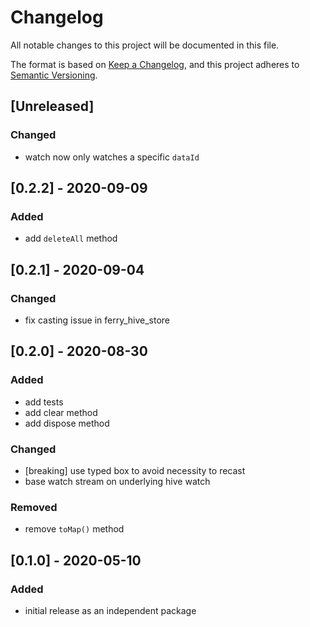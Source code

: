 # Changelog

All notable changes to this project will be documented in this file.

The format is based on [Keep a Changelog](https://keepachangelog.com/en/1.0.0/),
and this project adheres to [Semantic Versioning](https://semver.org/spec/v2.0.0.html).

## [Unreleased]

### Changed

- watch now only watches a specific `dataId`

## [0.2.2] - 2020-09-09

### Added

- add `deleteAll` method

## [0.2.1] - 2020-09-04

### Changed

- fix casting issue in ferry_hive_store

## [0.2.0] - 2020-08-30

### Added

- add tests
- add clear method
- add dispose method

### Changed

- [breaking] use typed box to avoid necessity to recast
- base watch stream on underlying hive watch

### Removed

- remove `toMap()` method

## [0.1.0] - 2020-05-10

### Added

- initial release as an independent package